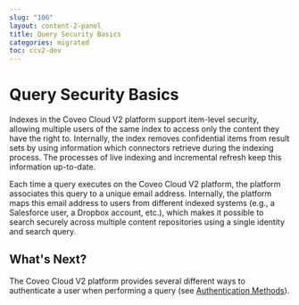 ```yaml
---
slug: "106"
layout: content-2-panel
title: Query Security Basics
categories: migrated
toc: ccv2-dev
---
```


# Query Security Basics

Indexes in the Coveo Cloud V2 platform support item-level security, allowing multiple users of the same index to access only the content they have the right to. Internally, the index removes confidential items from result sets by using information which connectors retrieve during the indexing process. The processes of live indexing and incremental refresh keep this information up-to-date.

Each time a query executes on the Coveo Cloud V2 platform, the platform associates this query to a unique email address. Internally, the platform maps this email address to users from different indexed systems (e.g., a Salesforce user, a Dropbox account, etc.), which makes it possible to search securely across multiple content repositories using a single identity and search query.

## What's Next?

The Coveo Cloud V2 platform provides several different ways to authenticate a user when performing a query (see [Authentication Methods](Authentication_Methods)).
